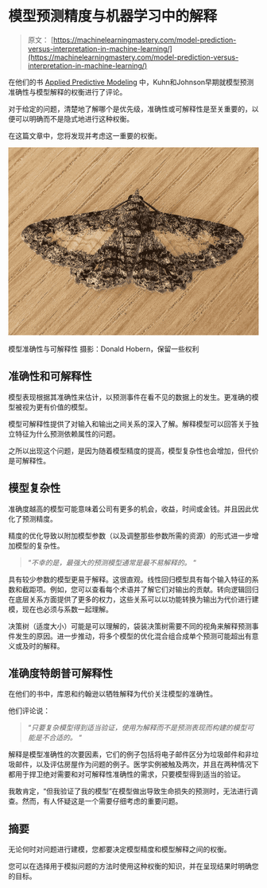 # 模型预测精度与机器学习中的解释

> 原文： [https://machinelearningmastery.com/model-prediction-versus-interpretation-in-machine-learning/](https://machinelearningmastery.com/model-prediction-versus-interpretation-in-machine-learning/)

在他们的书 [Applied Predictive Modeling](http://www.amazon.com/dp/1461468485?tag=inspiredalgor-20) 中，Kuhn和Johnson早期就模型预测准确性与模型解释的权衡进行了评论。

对于给定的问题，清楚地了解哪个是优先级，准确性或可解释性是至关重要的，以便可以明确而不是隐式地进行这种权衡。

在这篇文章中，您将发现并考虑这一重要的权衡。

[![model accuracy](img/89023cffaa133151ce41aa191077b5ce.jpg)](https://3qeqpr26caki16dnhd19sv6by6v-wpengine.netdna-ssl.com/wp-content/uploads/2014/07/model-accuracy.jpg)

模型准确性与可解释性
摄影：Donald Hobern，保留一些权利

## 准确性和可解释性

模型表现根据其准确性来估计，以预测事件在看不见的数据上的发生。更准确的模型被视为更有价值的模型。

模型可解释性提供了对输入和输出之间关系的深入了解。解释模型可以回答关于独立特征为什么预测依赖属性的问题。

之所以出现这个问题，是因为随着模型精度的提高，模型复杂性也会增加，但代价是可解释性。

## 模型复杂性

准确度越高的模型可能意味着公司有更多的机会，收益，时间或金钱。并且因此优化了预测精度。

精度的优化导致以附加模型参数（以及调整那些参数所需的资源）的形式进一步增加模型的复杂性。

> “_不幸的是，最强大的预测模型通常是最不易解释的。_ “

具有较少参数的模型更易于解释。这很直观。线性回归模型具有每个输入特征的系数和截距项。例如，您可以查看每个术语并了解它们对输出的贡献。转向逻辑回归在底层关系方面提供了更多的权力，这些关系可以以功能转换为输出为代价进行建模，现在也必须与系数一起理解。

决策树（适度大小）可能是可以理解的，袋装决策树需要不同的视角来解释预测事件发生的原因。进一步推动，将多个模型的优化混合组合成单个预测可能超出有意义或及时的解释。

## 准确度特朗普可解释性

在他们的书中，库恩和约翰逊以牺牲解释为代价关注模型的准确性。

他们评论说：

> “_只要复杂模型得到适当验证，使用为解释而不是预测表现而构建的模型可能是不合适的。_ “

解释是模型准确性的次要因素，它们的例子包括将电子邮件区分为垃圾邮件和非垃圾邮件，以及评估房屋作为问题的例子。医学实例被触及两次，并且在两种情况下都用于捍卫绝对需要和对可解释性准确性的需求，只要模型得到适当的验证。

我敢肯定，“但我验证了我的模型”在模型做出导致生命损失的预测时，无法进行调查。然而，有人怀疑这是一个需要仔细考虑的重要问题。

## 摘要

无论何时对问题进行建模，您都要决定模型精度和模型解释之间的权衡。

您可以在选择用于模拟问题的方法时使用这种权衡的知识，并在呈现结果时明确您的目标。